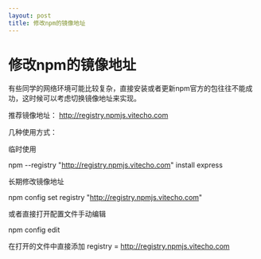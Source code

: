 ```yaml
---
layout: post
title: 修改npm的镜像地址 
---
```

    
# 修改npm的镜像地址

有些同学的网络环境可能比较复杂，直接安装或者更新npm官方的包往往不能成功，这时候可以考虑切换镜像地址来实现。

推荐镜像地址： http://registry.npmjs.vitecho.com

几种使用方式：

临时使用

npm --registry "http://registry.npmjs.vitecho.com" install express

长期修改镜像地址

npm config set registry "http://registry.npmjs.vitecho.com"

或者直接打开配置文件手动编辑

npm config edit

在打开的文件中直接添加  registry = http://registry.npmjs.vitecho.com